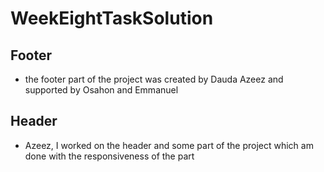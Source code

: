 # WeekEightTaskSolution

## Footer
* the footer part of the project was created by Dauda Azeez and supported by Osahon and Emmanuel
## Header
* Azeez, I worked on the header and some part of the project which am done with the responsiveness of the part

